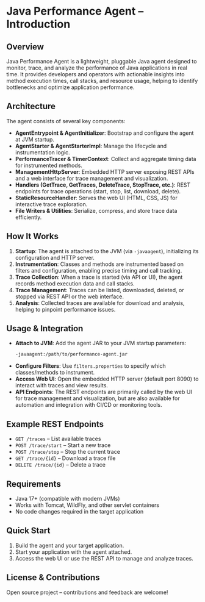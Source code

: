 # Java Performance Agent – Introduction

## Overview

Java Performance Agent is a lightweight, pluggable Java agent designed to monitor, trace, and analyze the performance of Java applications in real time. It provides developers and operators with actionable insights into method execution times, call stacks, and resource usage, helping to identify bottlenecks and optimize application performance.

## Architecture

The agent consists of several key components:
- **AgentEntrypoint & AgentInitializer**: Bootstrap and configure the agent at JVM startup.
- **AgentStarter & AgentStarterImpl**: Manage the lifecycle and instrumentation logic.
- **PerformanceTracer & TimerContext**: Collect and aggregate timing data for instrumented methods.
- **ManagementHttpServer**: Embedded HTTP server exposing REST APIs and a web interface for trace management and visualization.
- **Handlers (GetTrace, GetTraces, DeleteTrace, StopTrace, etc.)**: REST endpoints for trace operations (start, stop, list, download, delete).
- **StaticResourceHandler**: Serves the web UI (HTML, CSS, JS) for interactive trace exploration.
- **File Writers & Utilities**: Serialize, compress, and store trace data efficiently.

## How It Works

1. **Startup**: The agent is attached to the JVM (via `-javaagent`), initializing its configuration and HTTP server.
2. **Instrumentation**: Classes and methods are instrumented based on filters and configuration, enabling precise timing and call tracking.
3. **Trace Collection**: When a trace is started (via API or UI), the agent records method execution data and call stacks.
4. **Trace Management**: Traces can be listed, downloaded, deleted, or stopped via REST API or the web interface.
5. **Analysis**: Collected traces are available for download and analysis, helping to pinpoint performance issues.

## Usage & Integration

- **Attach to JVM**: Add the agent JAR to your JVM startup parameters:
  ```sh
  -javaagent:/path/to/performance-agent.jar
  ```
- **Configure Filters**: Use `filters.properties` to specify which classes/methods to instrument.
- **Access Web UI**: Open the embedded HTTP server (default port 8090) to interact with traces and view results.
- **API Endpoints**: The REST endpoints are primarily called by the web UI for trace management and visualization, but are also available for automation and integration with CI/CD or monitoring tools.

## Example REST Endpoints
- `GET /traces` – List available traces
- `POST /trace/start` – Start a new trace
- `POST /trace/stop` – Stop the current trace
- `GET /trace/{id}` – Download a trace file
- `DELETE /trace/{id}` – Delete a trace

## Requirements
- Java 17+ (compatible with modern JVMs)
- Works with Tomcat, WildFly, and other servlet containers
- No code changes required in the target application

## Quick Start
1. Build the agent and your target application.
2. Start your application with the agent attached.
3. Access the web UI or use the REST API to manage and analyze traces.

## License & Contributions
Open source project – contributions and feedback are welcome!
